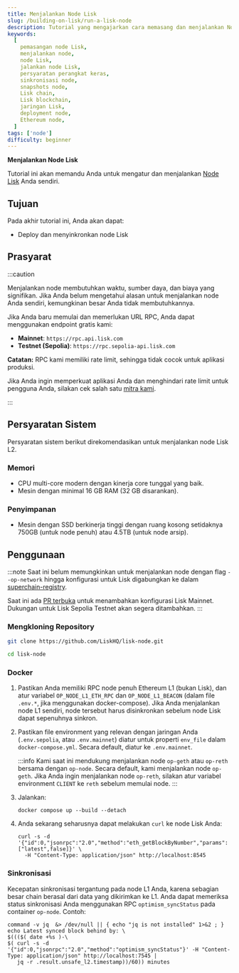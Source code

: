 ```yaml
---
title: Menjalankan Node Lisk
slug: /building-on-lisk/run-a-lisk-node
description: Tutorial yang mengajarkan cara memasang dan menjalankan Node Lisk.
keywords:
  [
    pemasangan node Lisk,
    menjalankan node,
    node Lisk,
    jalankan node Lisk,
    persyaratan perangkat keras,
    sinkronisasi node,
    snapshots node,
    Lisk chain,
    Lisk blockchain,
    jaringan Lisk,
    deployment node,
    Ethereum node,
  ]
tags: ['node']
difficulty: beginner
---
```


**Menjalankan Node Lisk**

Tutorial ini akan memandu Anda untuk mengatur dan menjalankan [Node Lisk] Anda sendiri.

## Tujuan

Pada akhir tutorial ini, Anda akan dapat:

- Deploy dan menyinkronkan node Lisk

## Prasyarat

:::caution

Menjalankan node membutuhkan waktu, sumber daya, dan biaya yang signifikan. Jika Anda belum mengetahui alasan untuk menjalankan node Anda sendiri, kemungkinan besar Anda tidak membutuhkannya.

Jika Anda baru memulai dan memerlukan URL RPC, Anda dapat menggunakan endpoint gratis kami:

- **Mainnet**: `https://rpc.api.lisk.com`
- **Testnet (Sepolia)**: `https://rpc.sepolia-api.lisk.com`

**Catatan:** RPC kami memiliki rate limit, sehingga tidak cocok untuk aplikasi produksi.

Jika Anda ingin memperkuat aplikasi Anda dan menghindari rate limit untuk pengguna Anda, silakan cek salah satu [mitra kami].

:::

## Persyaratan Sistem

Persyaratan sistem berikut direkomendasikan untuk menjalankan node Lisk L2.

### Memori

- CPU multi-core modern dengan kinerja core tunggal yang baik.
- Mesin dengan minimal 16 GB RAM (32 GB disarankan).

### Penyimpanan

- Mesin dengan SSD berkinerja tinggi dengan ruang kosong setidaknya 750GB (untuk node penuh) atau 4.5TB (untuk node arsip).

## Penggunaan

:::note
Saat ini belum memungkinkan untuk menjalankan node dengan flag `--op-network` hingga konfigurasi untuk Lisk digabungkan ke dalam [superchain-registry](https://github.com/ethereum-optimism/superchain-registry).

Saat ini ada [PR terbuka](https://github.com/ethereum-optimism/superchain-registry/pull/234) untuk menambahkan konfigurasi Lisk Mainnet. Dukungan untuk Lisk Sepolia Testnet akan segera ditambahkan.
:::

### Mengkloning Repository

```sh
git clone https://github.com/LiskHQ/lisk-node.git
```

```sh
cd lisk-node
```

### Docker

1. Pastikan Anda memiliki RPC node penuh Ethereum L1 (bukan Lisk), dan atur variabel `OP_NODE_L1_ETH_RPC` dan `OP_NODE_L1_BEACON` (dalam file `.env.*`, jika menggunakan docker-compose).
   Jika Anda menjalankan node L1 sendiri, node tersebut harus disinkronkan sebelum node Lisk dapat sepenuhnya sinkron.
2. Pastikan file environment yang relevan dengan jaringan Anda (`.env.sepolia`, atau `.env.mainnet`) diatur untuk properti `env_file` dalam `docker-compose.yml`. Secara default, diatur ke `.env.mainnet`.

   :::info
   Kami saat ini mendukung menjalankan node `op-geth` atau `op-reth` bersama dengan `op-node`. Secara default, kami menjalankan node `op-geth`. Jika Anda ingin menjalankan node `op-reth`, silakan atur variabel environment `CLIENT` ke `reth` sebelum memulai node.
   :::

3. Jalankan:

   ```
   docker compose up --build --detach
   ```

4. Anda sekarang seharusnya dapat melakukan `curl` ke node Lisk Anda:

   ```
   curl -s -d '{"id":0,"jsonrpc":"2.0","method":"eth_getBlockByNumber","params":["latest",false]}' \
     -H "Content-Type: application/json" http://localhost:8545
   ```

### Sinkronisasi

Kecepatan sinkronisasi tergantung pada node L1 Anda, karena sebagian besar chain berasal dari data yang dikirimkan ke L1.
Anda dapat memeriksa status sinkronisasi Anda menggunakan RPC `optimism_syncStatus` pada container `op-node`.
Contoh:

```
command -v jq  &> /dev/null || { echo "jq is not installed" 1>&2 ; }
echo Latest synced block behind by: \
$((($( date +%s )-\
$( curl -s -d '{"id":0,"jsonrpc":"2.0","method":"optimism_syncStatus"}' -H "Content-Type: application/json" http://localhost:7545 |
   jq -r .result.unsafe_l2.timestamp))/60)) minutes
```

[mitra kami]: /lisk-tools/node-providers
[node lisk]: https://github.com/LiskHQ/lisk-node

